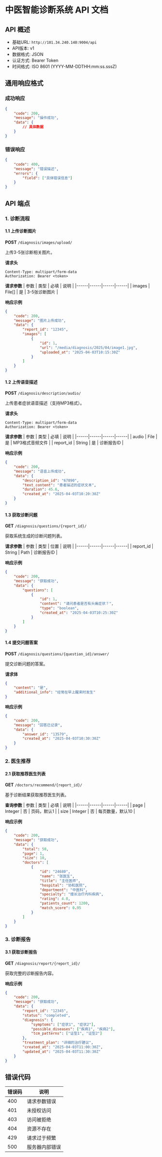 # 中医智能诊断系统 API 文档

## API 概述

- 基础URL: `http://101.34.240.140:9004/api`
- API版本: v1
- 数据格式: JSON
- 认证方式: Bearer Token
- 时间格式: ISO 8601 (YYYY-MM-DDTHH:mm:ss.sssZ)

## 通用响应格式

### 成功响应
```json
{
    "code": 200,
    "message": "操作成功",
    "data": {
        // 具体数据
    }
}
```

### 错误响应
```json
{
    "code": 400,
    "message": "错误描述",
    "errors": {
        "field": ["具体错误信息"]
    }
}
```

## API 端点

### 1. 诊断流程

#### 1.1 上传诊断图片

**POST** `/diagnosis/images/upload/`

上传3-5张诊断相关图片。

**请求头**
```
Content-Type: multipart/form-data
Authorization: Bearer <token>
```

**请求参数**
| 参数 | 类型 | 必填 | 说明 |
|------|------|------|------|
| images | File[] | 是 | 3-5张诊断图片 |

**响应示例**
```json
{
    "code": 200,
    "message": "图片上传成功",
    "data": {
        "report_id": "12345",
        "images": [
            {
                "id": 1,
                "url": "/media/diagnosis/2025/04/image1.jpg",
                "uploaded_at": "2025-04-03T10:15:30Z"
            }
        ]
    }
}
```

#### 1.2 上传语音描述

**POST** `/diagnosis/description/audio/`

上传患者症状语音描述（支持MP3格式）。

**请求头**
```
Content-Type: multipart/form-data
Authorization: Bearer <token>
```

**请求参数**
| 参数 | 类型 | 必填 | 说明 |
|------|------|------|------|
| audio | File | 是 | MP3格式音频文件 |
| report_id | String | 是 | 诊断报告ID |

**响应示例**
```json
{
    "code": 200,
    "message": "语音上传成功",
    "data": {
        "description_id": "67890",
        "text_content": "患者描述的症状文本",
        "duration": 45.6,
        "created_at": "2025-04-03T10:20:30Z"
    }
}
```

#### 1.3 获取诊断问题

**GET** `/diagnosis/questions/{report_id}/`

获取系统生成的诊断问题列表。

**请求参数**
| 参数 | 类型 | 位置 | 说明 |
|------|------|------|------|
| report_id | String | Path | 诊断报告ID |

**响应示例**
```json
{
    "code": 200,
    "message": "获取成功",
    "data": {
        "questions": [
            {
                "id": 1,
                "content": "请问患者是否有头痛症状？",
                "type": "boolean",
                "created_at": "2025-04-03T10:25:30Z"
            }
        ]
    }
}
```

#### 1.4 提交问题答案

**POST** `/diagnosis/questions/{question_id}/answer/`

提交诊断问题的答案。

**请求体**
```json
{
    "content": "是",
    "additional_info": "经常在早上醒来时发生"
}
```

**响应示例**
```json
{
    "code": 200,
    "message": "回答已记录",
    "data": {
        "answer_id": "13579",
        "created_at": "2025-04-03T10:30:30Z"
    }
}
```

### 2. 医生推荐

#### 2.1 获取推荐医生列表

**GET** `/doctors/recommend/{report_id}/`

基于诊断结果获取推荐医生列表。

**查询参数**
| 参数 | 类型 | 必填 | 说明 |
|------|------|------|------|
| page | Integer | 否 | 页码，默认1 |
| size | Integer | 否 | 每页数量，默认10 |

**响应示例**
```json
{
    "code": 200,
    "message": "获取成功",
    "data": {
        "total": 50,
        "page": 1,
        "size": 10,
        "doctors": [
            {
                "id": "24680",
                "name": "张医生",
                "title": "主任医师",
                "hospital": "协和医院",
                "department": "中医科",
                "specialty": "擅长治疗内科疾病",
                "rating": 4.8,
                "patients_count": 1200,
                "match_score": 0.95
            }
        ]
    }
}
```

### 3. 诊断报告

#### 3.1 获取诊断报告

**GET** `/diagnosis/report/{report_id}/`

获取完整的诊断报告内容。

**响应示例**
```json
{
    "code": 200,
    "message": "获取成功",
    "data": {
        "report_id": "12345",
        "status": "completed",
        "diagnosis": {
            "symptoms": ["症状1", "症状2"],
            "possible_diseases": ["疾病1", "疾病2"],
            "tcm_patterns": ["证型1", "证型2"]
        },
        "treatment_plan": "详细的治疗建议",
        "created_at": "2025-04-03T11:00:30Z",
        "updated_at": "2025-04-03T11:30:30Z"
    }
}
```

## 错误代码

| 错误码 | 说明 |
|--------|------|
| 400 | 请求参数错误 |
| 401 | 未授权访问 |
| 403 | 访问被拒绝 |
| 404 | 资源不存在 |
| 429 | 请求过于频繁 |
| 500 | 服务器内部错误 |
